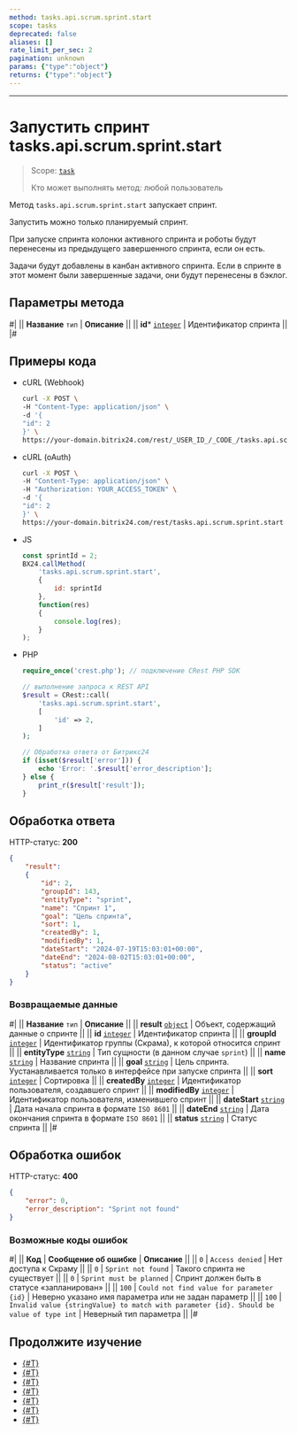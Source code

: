 ```yaml
---
method: tasks.api.scrum.sprint.start
scope: tasks
deprecated: false
aliases: []
rate_limit_per_sec: 2
pagination: unknown
params: {"type":"object"}
returns: {"type":"object"}
---
```



---

# Запустить спринт tasks.api.scrum.sprint.start

> Scope: [`task`](../../../scopes/permissions.md)
>
> Кто может выполнять метод: любой пользователь

Метод `tasks.api.scrum.sprint.start` запускает спринт.

Запустить можно только планируемый спринт.

При запуске спринта колонки активного спринта и роботы будут перенесены из предыдущего завершенного спринта, если он есть.

Задачи будут добавлены в канбан активного спринта. Если в спринте в этот момент были завершенные задачи, они будут перенесены в бэклог.

## Параметры метода



#|
|| **Название**
`тип` | **Описание** ||
|| **id***
[`integer`](../../../data-types.md) | Идентификатор спринта ||
|#

## Примеры кода





- cURL (Webhook)

    ```bash
    curl -X POST \
    -H "Content-Type: application/json" \
    -d '{
    "id": 2
    }' \
    https://your-domain.bitrix24.com/rest/_USER_ID_/_CODE_/tasks.api.scrum.sprint.start
    ```

- cURL (oAuth)

    ```bash
    curl -X POST \
    -H "Content-Type: application/json" \
    -H "Authorization: YOUR_ACCESS_TOKEN" \
    -d '{
    "id": 2
    }' \
    https://your-domain.bitrix24.com/rest/tasks.api.scrum.sprint.start
    ```

- JS

    ```js
    const sprintId = 2;
    BX24.callMethod(
        'tasks.api.scrum.sprint.start',
        {
            id: sprintId
        },
        function(res)
        {
            console.log(res);
        }
    );
    ```

- PHP

    ```php
    require_once('crest.php'); // подключение CRest PHP SDK

    // выполнение запроса к REST API
    $result = CRest::call(
        'tasks.api.scrum.sprint.start',
        [
            'id' => 2,
        ]
    );

    // Обработка ответа от Битрикс24
    if (isset($result['error'])) {
        echo 'Error: '.$result['error_description'];
    } else {
        print_r($result['result']);
    }
    ```



## Обработка ответа

HTTP-статус: **200**

```json
{
    "result":
    {
        "id": 2,
        "groupId": 143,
        "entityType": "sprint",
        "name": "Спринт 1",
        "goal": "Цель спринта",
        "sort": 1,
        "createdBy": 1,
        "modifiedBy": 1,
        "dateStart": "2024-07-19T15:03:01+00:00",
        "dateEnd": "2024-08-02T15:03:01+00:00",
        "status": "active"
    }
}
```

### Возвращаемые данные

#|
|| **Название**
`тип` | **Описание** ||
|| **result** 
[`object`](../../../data-types.md) | Объект, содержащий данные о спринте ||
|| **id** 
[`integer`](../../../data-types.md) | Идентификатор спринта ||
|| **groupId** 
[`integer`](../../../data-types.md) | Идентификатор группы (Скрама), к которой относится спринт ||
|| **entityType** 
[`string`](../../../data-types.md) | Тип сущности (в данном случае `sprint`) ||
|| **name** 
[`string`](../../../data-types.md) | Название спринта ||
|| **goal** 
[`string`](../../../data-types.md) | Цель спринта. Уустанавливается только в интерфейсе при запуске спринта ||
|| **sort** 
[`integer`](../../../data-types.md) | Сортировка ||
|| **createdBy** 
[`integer`](../../../data-types.md) | Идентификатор пользователя, создавшего спринт ||
|| **modifiedBy** 
[`integer`](../../../data-types.md) | Идентификатор пользователя, изменившего спринт ||
|| **dateStart** 
[`string`](../../../data-types.md) | Дата начала спринта в формате `ISO 8601` ||
|| **dateEnd** 
[`string`](../../../data-types.md) | Дата окончания спринта в формате `ISO 8601` ||
|| **status** 
[`string`](../../../data-types.md) | Статус спринта ||
|#

## Обработка ошибок

HTTP-статус: **400**

```json
{
    "error": 0,
    "error_description": "Sprint not found"
}
```



### Возможные коды ошибок

#|
|| **Код** | **Cообщение об ошибке** | **Описание** ||
|| `0` | `Access denied` | Нет доступа к Скраму ||
|| `0` | `Sprint not found` | Такого спринта не существует ||
|| `0` | `Sprint must be planned` | Спринт должен быть в статусе «запланирован» ||
|| `100` | `Could not find value for parameter {id}` | Неверно указано имя параметра или не задан параметр ||
|| `100` | `Invalid value {stringValue} to match with parameter {id}. Should be value of type int` | Неверный тип параметра ||
|#



## Продолжите изучение

- [{#T}](./tasks-api-scrum-sprint-add.md)
- [{#T}](./tasks-api-scrum-sprint-update.md)
- [{#T}](./tasks-api-scrum-sprint-complete.md)
- [{#T}](./tasks-api-scrum-sprint-get.md)
- [{#T}](./tasks-api-scrum-sprint-list.md)
- [{#T}](./tasks-api-scrum-sprint-delete.md)
- [{#T}](./tasks-api-scrum-sprint-get-fields.md)
